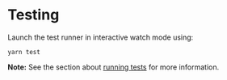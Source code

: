 # Testing

Launch the test runner in interactive watch mode using:

```shell
yarn test
```

**Note:** See the section about [running tests](https://facebook.github.io/create-react-app/docs/running-tests) for more information.
